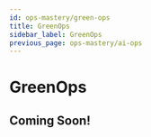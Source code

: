 ```yaml
---
id: ops-mastery/green-ops
title: GreenOps
sidebar_label: GreenOps
previous_page: ops-mastery/ai-ops
---
```


# GreenOps

## Coming Soon!